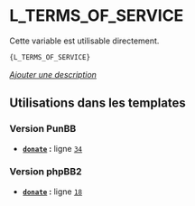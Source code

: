 # L_TERMS_OF_SERVICE


Cette variable est utilisable directement.

```html
{L_TERMS_OF_SERVICE}
```

[*Ajouter une description*](https://fa-tvars.appspot.com/var/L_TERMS_OF_SERVICE)

## Utilisations dans les templates

### Version PunBB
* __[`donate`](../tpl/var/punbb/donate.md#readme) :__ ligne [`34`](../tpl/src/punbb/donate.tpl#L34)

### Version phpBB2
* __[`donate`](../tpl/var/subsilver/donate.md#readme) :__ ligne [`18`](../tpl/src/subsilver/donate.tpl#L18)